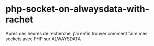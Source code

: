 # php-socket-on-alwaysdata-with-rachet
Après des heures de recherche, j'ai enfin trouver comment faire mes sockets avec PHP sur ALWAYSDATA
